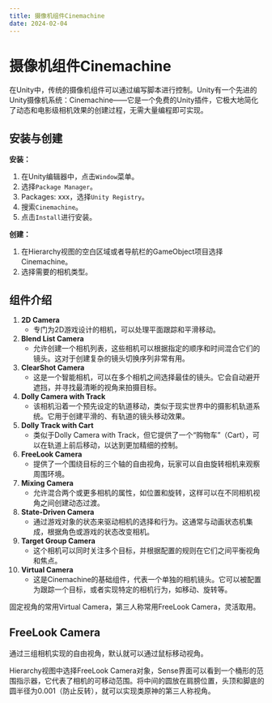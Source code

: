 ```yaml
---
title: 摄像机组件Cinemachine
date: 2024-02-04
---
```


# 摄像机组件Cinemachine

在Unity中，传统的摄像机组件可以通过编写脚本进行控制。Unity有一个先进的Unity摄像机系统：Cinemachine——它是一个免费的Unity插件，它极大地简化了动态和电影级相机效果的创建过程，无需大量编程即可实现。

## 安装与创建

**安装：**

1. 在Unity编辑器中，点击`Window`菜单。
2. 选择`Package Manager`。
3. Packages: xxx，选择`Unity Registry`。
4. 搜索`Cinemachine`。
5. 点击`Install`进行安装。

**创建：**

1. 在Hierarchy视图的空白区域或者导航栏的GameObject项目选择Cinemachine。
2. 选择需要的相机类型。

## 组件介绍

1. **2D Camera**
   - 专门为2D游戏设计的相机，可以处理平面跟踪和平滑移动。
2. **Blend List Camera**
   - 允许创建一个相机列表，这些相机可以根据指定的顺序和时间混合它们的镜头。这对于创建复杂的镜头切换序列非常有用。
3. **ClearShot Camera**
   - 这是一个智能相机，可以在多个相机之间选择最佳的镜头。它会自动避开遮挡，并寻找最清晰的视角来拍摄目标。
4. **Dolly Camera with Track**
   - 该相机沿着一个预先设定的轨道移动，类似于现实世界中的摄影机轨道系统。它用于创建平滑的、有轨道的镜头移动效果。
5. **Dolly Track with Cart**
   - 类似于Dolly Camera with Track，但它提供了一个“购物车”（Cart），可以在轨道上前后移动，以达到更加精细的控制。
6. **FreeLook Camera**
   - 提供了一个围绕目标的三个轴的自由视角，玩家可以自由旋转相机来观察周围环境。
7. **Mixing Camera**
   - 允许混合两个或更多相机的属性，如位置和旋转，这样可以在不同相机视角之间创建动态过渡。
8. **State-Driven Camera**
   - 通过游戏对象的状态来驱动相机的选择和行为。这通常与动画状态机集成，根据角色或游戏的状态改变相机。
9. **Target Group Camera**
   - 这个相机可以同时关注多个目标，并根据配置的规则在它们之间平衡视角和焦点。
10. **Virtual Camera**
    - 这是Cinemachine的基础组件，代表一个单独的相机镜头。它可以被配置为跟踪一个目标，或者实现特定的相机行为，如移动、旋转等。

固定视角的常用Virtual Camera，第三人称常用FreeLook Camera，灵活取用。

## FreeLook Camera

通过三组相机实现的自由视角，默认就可以通过鼠标移动视角。

Hierarchy视图中选择FreeLook Camera对象，Sense界面可以看到一个桶形的范围指示器，它代表了相机的可移动范围。将中间的圆放在肩膀位置，头顶和脚底的圆半径为0.001（防止反转），就可以实现类原神的第三人称视角。